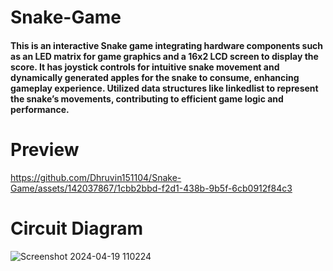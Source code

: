 # Snake-Game

<h4>This is an interactive Snake game integrating hardware components such as an LED matrix for game graphics
and a 16x2 LCD screen to display the score. It has joystick controls for intuitive snake movement and
dynamically generated apples for the snake to consume, enhancing gameplay experience. Utilized data structures like linkedlist
to represent the snake’s movements, contributing to efficient game logic and performance.</h4>

# Preview
https://github.com/Dhruvin151104/Snake-Game/assets/142037867/1cbb2bbd-f2d1-438b-9b5f-6cb0912f84c3

# Circuit Diagram

![Screenshot 2024-04-19 110224](https://github.com/Dhruvin151104/Snake-Game/assets/142037867/0be8687d-20b0-4eb5-abdc-d6c9c69f0938)
